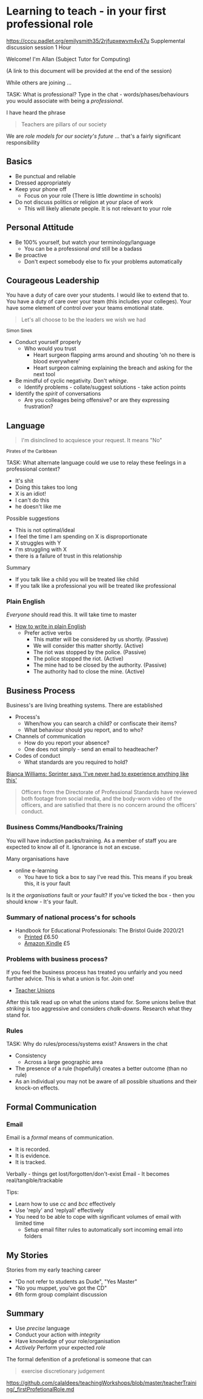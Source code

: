 Learning to teach - in your first professional role
===================================================
https://cccu.padlet.org/emilysmith35/2rjfupxewvm4v47u
Supplemental discussion session
1 Hour

Welcome!
I'm Allan (Subject Tutor for Computing)

(A link to this document will be provided at the end of the session)

While others are joining ...

TASK: What is professional?
Type in the chat - words/phases/behaviours you would associate with being a  _professional_.


I have heard the phrase
> Teachers are pillars of our society

We are *role models for our society's future*
... that's a fairly significant responsibility


Basics
------

* Be punctual and reliable
* Dressed appropriately
* Keep your phone off
    * Focus on your role (There is little _downtime_ in schools)
* Do not discuss politics or religion at your place of work
    * This will likely alienate people. It is not relevant to your role


Personal Attitude
-----------------

* Be 100% yourself, but watch your terminology/language
    * You can be a professional *and* still be a badass
* Be proactive
    * Don't expect somebody else to fix your problems automatically


Courageous Leadership
---------------------

You have a duty of care over your students.
I would like to extend that to.
You have a duty of care over your team (this includes your colleges).
Your have some element of control over your teams emotional state.

> Let's all choose to be the leaders we wish we had

<sub>Simon Sinek</sub>

* Conduct yourself properly
    * Who would you trust
        * Heart surgeon flapping arms around and shouting 'oh no there is blood everywhere'
        * Heart surgeon calming explaining the breach and asking for the next tool
* Be mindful of cyclic negativity. Don't _whinge_.
    * Identify problems - collate/suggest solutions - take action points
* Identify the *spirit* of conversations
    * Are you colleages being offensive? or are they expressing frustration?


Language
--------

> I'm disinclined to acquiesce your request.
> It means "No"

<sub>Pirates of the Caribbean</sub>


TASK: What alternate language could we use to relay these feelings in a professional context?
* It's shit
* Doing this takes too long
* X is an idiot!
* I can't do this
* he doesn't like me 

Possible suggestions
* This is not optimal/ideal
* I feel the time I am spending on X is disproportionate
* X struggles with Y
* I'm struggling with X
* there is a failure of trust in this relationship

Summary
* If you talk like a child you will be treated like child
* If you talk like a professional you will be treated like professional


### Plain English

*Everyone* should read this.
It will take time to master

* [How to write in plain English](http://www.plainenglish.co.uk/how-to-write-in-plain-english.html)
    * Prefer active verbs
        * This matter will be considered by us shortly. (Passive)
        * We will consider this matter shortly. (Active)
        * The riot was stopped by the police. (Passive)
        * The police stopped the riot. (Active)
        * The mine had to be closed by the authority. (Passive)
        * The authority had to close the mine. (Active)


Business Process
----------------

Business's are living breathing systems.
There are established
* Process's
    * When/how you can search a child? or confiscate their items?
    * What behaviour should you report, and to who?
* Channels of communication
    * How do you report your absence?
    * One does not simply - send an email to headteacher?
* Codes of conduct
    * What standards are you required to hold?

[Bianca Williams: Sprinter says 'I've never had to experience anything like this'](https://www.bbc.co.uk/sport/athletics/53305712)
> Officers from the Directorate of Professional Standards have reviewed both footage from social media, and the body-worn video of the officers, and are satisfied that there is no concern around the officers' conduct.

### Business Comms/Handbooks/Training

You will have induction packs/training.
As a member of staff you are expected to know all of it.
Ignorance is not an excuse.

Many organisations have 
* online e-learning 
    * You have to tick a box to say I've read this. This means if you break this, it is your fault 

Is it the _organisations_ fault or _your_ fault?
If you've ticked the box - then you should know - It's your fault.

### Summary of national process's for schools

* Handbook for Educational Professionals: The Bristol Guide 2020/21
    * [Printed](https://bristoluniversitypress.co.uk/handbook-for-educational-professionals-the-bristol-guide-202021) £6.50
    * [Amazon Kindle](https://www.amazon.co.uk/Handbook-Education-Professionals-2020-21-ebook/dp/B08DYGBCHR/) £5

### Problems with business process?

If you feel the business process has treated you unfairly and you need further advice. This is what a union is for. Join one!

* [Teacher Unions](https://en.wikipedia.org/wiki/Teachers%27_trade_unions_in_the_United_Kingdom)

After this talk read up on what the unions stand for.
Some unions belive that _striking_ is too aggressive and considers _chalk-downs_.
Research what they stand for.

### Rules

TASK: Why do rules/process/systems exist?
Answers in the chat


* Consistency
    * Across a large geographic area
* The presence of a rule (hopefully) creates a better outcome (than no rule)
* As an individual you may not be aware of all possible situations and their knock-on effects.


Formal Communication
--------------------

### Email

Email is a _formal_ means of communication.
* It is recorded.
* It is evidence.
* It is tracked.

Verbally - things get lost/forgotten/don't-exist
Email - It becomes real/tangible/trackable

Tips:
* Learn how to use _cc_ and _bcc_ effectively
* Use 'reply' and 'replyall' effectively
* You need to be able to cope with significant volumes of email with limited time
    * Setup email filter rules to automatically sort incoming email into folders


My Stories
----------

Stories from my early teaching career

* "Do not refer to students as Dude", "Yes Master"
* "No you muppet, you've got the CD"
* 6th form group complaint discussion


Summary
-------

* Use _precise_ language
* Conduct your action with _integrity_
* Have knowledge of your role/organisation
* _Actively_ Perform your expected _role_

The formal defenition of a profetional is someone that can 
> exercise discretionary judgement


https://github.com/calaldees/teachingWorkshops/blob/master/teacherTraining/_firstProfetionalRole.md
